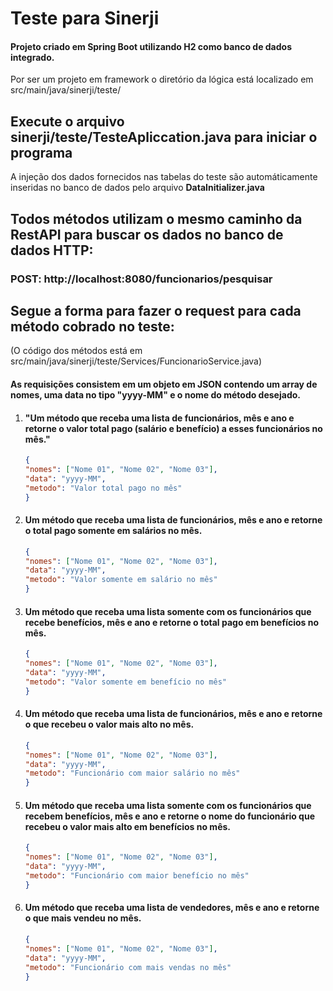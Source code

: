# Teste para Sinerji

#### Projeto criado em **Spring Boot** utilizando **H2** como banco de dados integrado.

Por ser um projeto em framework o diretório da lógica está localizado em src/main/java/sinerji/teste/

## **Execute o arquivo sinerji/teste/TesteApliccation.java** para iniciar o programa

A injeção dos dados fornecidos nas tabelas do teste são automáticamente inseridas no banco de dados pelo arquivo
**DataInitializer.java**


## Todos métodos utilizam o mesmo caminho da RestAPI para buscar os dados no banco de dados HTTP:

### POST: http://localhost:8080/funcionarios/pesquisar


## Segue a forma para fazer o request para cada método cobrado no teste:
(O código dos métodos está em src/main/java/sinerji/teste/Services/FuncionarioService.java)

#### As requisições consistem em um objeto em **JSON** contendo um array de nomes, uma data no tipo "yyyy-MM" e o nome do método desejado.

1. #### "Um método que receba uma lista de funcionários, mês e ano e retorne o valor total pago (salário e benefício) a esses funcionários no mês."
   
     ```json   
    {
    "nomes": ["Nome 01", "Nome 02", "Nome 03"],
    "data": "yyyy-MM",
    "metodo": "Valor total pago no mês"
    }
    ```

2. #### Um método que receba uma lista de funcionários, mês e ano e retorne o total pago somente em salários no mês.
   
     ```json
    {
    "nomes": ["Nome 01", "Nome 02", "Nome 03"],
    "data": "yyyy-MM",
    "metodo": "Valor somente em salário no mês"
    }
    ```

3. #### Um método que receba uma lista somente com os funcionários que recebe benefícios, mês e ano e retorne o total pago em benefícios no mês.

    ```json
    {
    "nomes": ["Nome 01", "Nome 02", "Nome 03"],
    "data": "yyyy-MM",
    "metodo": "Valor somente em benefício no mês"
    }
    ```

4. #### Um método que receba uma lista de funcionários, mês e ano e retorne o que recebeu o valor mais alto no mês.

    ```json
    {
    "nomes": ["Nome 01", "Nome 02", "Nome 03"],
    "data": "yyyy-MM",
    "metodo": "Funcionário com maior salário no mês"
    }
    ```

5. #### Um método que receba uma lista somente com os funcionários que recebem benefícios, mês e ano e retorne o nome do funcionário que recebeu o valor mais alto em benefícios no mês.

    ```json
    {
    "nomes": ["Nome 01", "Nome 02", "Nome 03"],
    "data": "yyyy-MM",
    "metodo": "Funcionário com maior benefício no mês"
    }
    ```

6. #### Um método que receba uma lista de vendedores, mês e ano e retorne o que mais vendeu no mês.

    ```json
    {
    "nomes": ["Nome 01", "Nome 02", "Nome 03"],
    "data": "yyyy-MM",
    "metodo": "Funcionário com mais vendas no mês"
    }
    ```
